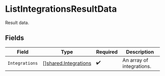 # ListIntegrationsResultData

Result data.


## Fields

| Field                                                               | Type                                                                | Required                                                            | Description                                                         |
| ------------------------------------------------------------------- | ------------------------------------------------------------------- | ------------------------------------------------------------------- | ------------------------------------------------------------------- |
| `Integrations`                                                      | [][shared.Integrations](../../../pkg/models/shared/integrations.md) | :heavy_check_mark:                                                  | An array of integrations.                                           |